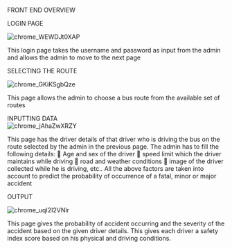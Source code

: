 
FRONT END OVERVIEW 

LOGIN PAGE

![chrome_WEWDJt0XAP](https://github.com/Lokesh-10Ki/Jman-project/assets/101117960/26871519-ceeb-4e80-9c3a-fd8403737e4d)

This login page takes the username and password as input from the admin and allows the admin to move to the next page 

SELECTING THE ROUTE

![chrome_GKiKSgbQze](https://github.com/Lokesh-10Ki/Jman-project/assets/101117960/367dc323-fb60-44a8-8153-ab1d0703ed8e)


This page allows the admin to choose a bus route from the available set of routes 


INPUTTING DATA	
![chrome_jAhaZwXRZY](https://github.com/Lokesh-10Ki/Jman-project/assets/101117960/807f582c-3e3f-45fd-88b1-f199fe9430e4)

This page has the driver details of that driver who is driving the bus on the route selected by the admin in the previous page. The admin has to fill the following details:
	Age and sex of the driver
	speed limit which the driver maintains while driving
	road and weather conditions
	image of the driver collected while he is driving, etc..
All the above factors are taken into account to predict the probability of occurrence of a fatal, minor or major accident 

OUTPUT

![chrome_uqI2I2VNlr](https://github.com/Lokesh-10Ki/Jman-project/assets/101117960/6fb573d8-eaf2-4c8d-8ce3-1b6b30ae34f8)

This page gives the probability of accident occurring and the severity of the accident based on the given driver details. This gives each driver a safety index score based on his physical and driving conditions.





